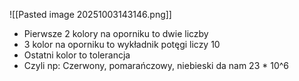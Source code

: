  ![[Pasted image 20251003143146.png]]
- Pierwsze 2 kolory na oporniku to dwie liczby
- 3 kolor na oporniku to wykładnik potęgi liczy 10
- Ostatni kolor to tolerancja
- Czyli np: 
Czerwony, pomarańczowy, niebieski da nam
23 * 10^6